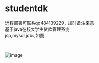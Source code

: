# studentdk<br>
远程部署可联系qq484139229，加时备注来意<br>
基于java在校大学生贷款管理系统<br>
jsp,mysql,jdbc,如图

<br>

![image](https://github.com/promise-xinghai/studentdk/assets/133832761/9705fff4-d10c-4256-9043-868bcc03ad8a)


